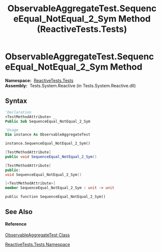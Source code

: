 ﻿---
title: ObservableAggregateTest.SequenceEqual_NotEqual_2_Sym Method  (ReactiveTests.Tests)
TOCTitle: SequenceEqual_NotEqual_2_Sym Method
ms:assetid: M:ReactiveTests.Tests.ObservableAggregateTest.SequenceEqual_NotEqual_2_Sym
ms:mtpsurl: https://msdn.microsoft.com/en-us/library/reactivetests.tests.observableaggregatetest.sequenceequal_notequal_2_sym(v=VS.103)
ms:contentKeyID: 36620156
ms.date: 06/28/2011
mtps_version: v=VS.103
f1_keywords:
- ReactiveTests.Tests.ObservableAggregateTest.SequenceEqual_NotEqual_2_Sym
dev_langs:
- CSharp
- JScript
- VB
- FSharp
- c++
---

# ObservableAggregateTest.SequenceEqual\_NotEqual\_2\_Sym Method

**Namespace:**  [ReactiveTests.Tests](hh289046\(v=vs.103\).md)  
**Assembly:**  Tests.System.Reactive (in Tests.System.Reactive.dll)

## Syntax

``` vb
'Declaration
<TestMethodAttribute> _
Public Sub SequenceEqual_NotEqual_2_Sym
```

``` vb
'Usage
Dim instance As ObservableAggregateTest

instance.SequenceEqual_NotEqual_2_Sym()
```

``` csharp
[TestMethodAttribute]
public void SequenceEqual_NotEqual_2_Sym()
```

``` c++
[TestMethodAttribute]
public:
void SequenceEqual_NotEqual_2_Sym()
```

``` fsharp
[<TestMethodAttribute>]
member SequenceEqual_NotEqual_2_Sym : unit -> unit 
```

``` jscript
public function SequenceEqual_NotEqual_2_Sym()
```

## See Also

#### Reference

[ObservableAggregateTest Class](hh314823\(v=vs.103\).md)

[ReactiveTests.Tests Namespace](hh289046\(v=vs.103\).md)

